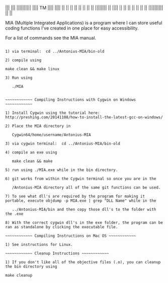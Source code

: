  
|||      |||  ||||||||||      ||||     TM
||||    ||||      ||         ||  ||
|| ||  || ||      ||        ||||||||
||  ||||  ||      ||       ||      ||
||   ||   ||  ||||||||||  ||        ||


MIA (Multiple Integrated Applications) is a program where I can store useful coding functions I've created in one place for easy accessibility.

For a list of commands see the MIA manual.


 ~~~~~~~~~~~~ Compiling Instructions on Linux ~~~~~~~~~~~~

1) via terminal:  cd ../Antonius-MIA/bin-old

2) compile using 

make clean && make linux

3) Run using 
	
	./MIA


 ~~~~~~~~~~~~ Compiling Instructions with Cygwin on Windows ~~~~~~~~~~~~

1) Install Cygwin using the tutorial here: 
http://preshing.com/20141108/how-to-install-the-latest-gcc-on-windows/

2) Place the MIA directory in 
	
	Cygwin64/home/username/Antonius-MIA

3) via cygwin terminal:  cd ../Antonius-MIA/bin-old

4) compile an exe using 

	make clean && make

5) run using ./MIA.exe while in the bin directory.

6) git works from within the Cygwin terminal so once you are in the 
	
	/Antonius-MIA directory all of the same git functions can be used.

7) To see what dll's are required by the program for making it portable, execute objdump -p MIA.exe | grep "DLL Name" while in the 
	
	../Antonius-MIA/bin and then copy those dll's to the folder with the .exe

8) With the correct cygwin dll's in the exe folder, the program can be ran as standalone by clicking the executable file.

 ~~~~~~~~~~~~ Compiling Instructions on Mac OS ~~~~~~~~~~~~

1) See instructions for Linux.

 ~~~~~~~~~~~~ Cleanup Instructions ~~~~~~~~~~~~

1) If you don't like all of the objective files (.o), you can cleanup the bin directory using

make cleanup
